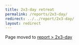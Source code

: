 ```yaml
---
title: 2x3-day retreat
permalink: /reports/2x3-day/
redirect: ../../report/2x3-day/
layout: redirect
---
```


Page moved to [report > 2x3-day](/report/2x3-day)
